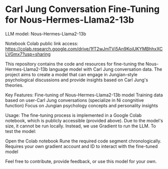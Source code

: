 # Carl Jung Conversation Fine-Tuning for Nous-Hermes-Llama2-13b
LLM model: Nous-Hermes-Llama2-13b

Notebook Colab public link access: https://colab.research.google.com/drive/1fT2wJmTVi5An9KoiUKYMBhhxXCLVGmx7?usp=sharing

This repository contains the code and resources for fine-tuning the Nous-Hermes-Llama2-13b language model with Carl Jung conversation data. The project aims to create a model that can engage in Jungian-style psychological discussions and provide insights based on Carl Jung's theories.

Key Features:
Fine-tuning of Nous-Hermes-Llama2-13b model
Training data based on user-Carl Jung conversations (specialize in Ni congnitive function)
Focus on Jungian psychology concepts and personality insights

Usage:
The fine-tuning process is implemented in a Google Colab notebook, which is publicly accessible (provided above). Due to the model's size, it cannot be run locally. Instead, we use Gradient to run the LLM.
To test the model:

Open the Colab notebook
Rune the required code segment chronologically. Requires your own gradient account and ID to interact with the fine-tuned model


Feel free to contribute, provide feedback, or use this model for your own.
